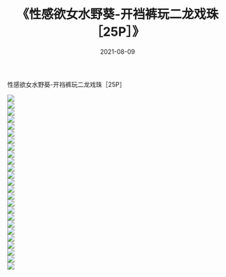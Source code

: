 ﻿---
layout: post
title:  《性感欲女水野葵-开裆裤玩二龙戏珠［25P］》
date:   2021-08-09
img: http://imgx.orgx.ga/漏D/2021/性感欲女水野葵-开裆裤玩二龙戏珠［25P］/000.jpg
categories: [美女, 清纯, 唯美]
---

性感欲女水野葵-开裆裤玩二龙戏珠［25P］

  ![](http://imgx.orgx.ga/漏D/2021/性感欲女水野葵-开裆裤玩二龙戏珠［25P］/001.jpg) <br> ![](http://imgx.orgx.ga/漏D/2021/性感欲女水野葵-开裆裤玩二龙戏珠［25P］/002.jpg) <br> ![](http://imgx.orgx.ga/漏D/2021/性感欲女水野葵-开裆裤玩二龙戏珠［25P］/003.jpg) <br> ![](http://imgx.orgx.ga/漏D/2021/性感欲女水野葵-开裆裤玩二龙戏珠［25P］/004.jpg) <br> ![](http://imgx.orgx.ga/漏D/2021/性感欲女水野葵-开裆裤玩二龙戏珠［25P］/005.jpg) <br> ![](http://imgx.orgx.ga/漏D/2021/性感欲女水野葵-开裆裤玩二龙戏珠［25P］/006.jpg) <br> ![](http://imgx.orgx.ga/漏D/2021/性感欲女水野葵-开裆裤玩二龙戏珠［25P］/007.jpg) <br> ![](http://imgx.orgx.ga/漏D/2021/性感欲女水野葵-开裆裤玩二龙戏珠［25P］/008.jpg) <br> ![](http://imgx.orgx.ga/漏D/2021/性感欲女水野葵-开裆裤玩二龙戏珠［25P］/009.jpg) <br> ![](http://imgx.orgx.ga/漏D/2021/性感欲女水野葵-开裆裤玩二龙戏珠［25P］/010.jpg) <br> ![](http://imgx.orgx.ga/漏D/2021/性感欲女水野葵-开裆裤玩二龙戏珠［25P］/011.jpg) <br> ![](http://imgx.orgx.ga/漏D/2021/性感欲女水野葵-开裆裤玩二龙戏珠［25P］/012.jpg) <br> ![](http://imgx.orgx.ga/漏D/2021/性感欲女水野葵-开裆裤玩二龙戏珠［25P］/013.jpg) <br> ![](http://imgx.orgx.ga/漏D/2021/性感欲女水野葵-开裆裤玩二龙戏珠［25P］/014.jpg) <br> ![](http://imgx.orgx.ga/漏D/2021/性感欲女水野葵-开裆裤玩二龙戏珠［25P］/015.jpg) <br> ![](http://imgx.orgx.ga/漏D/2021/性感欲女水野葵-开裆裤玩二龙戏珠［25P］/016.jpg) <br> ![](http://imgx.orgx.ga/漏D/2021/性感欲女水野葵-开裆裤玩二龙戏珠［25P］/017.jpg) <br> ![](http://imgx.orgx.ga/漏D/2021/性感欲女水野葵-开裆裤玩二龙戏珠［25P］/018.jpg) <br> ![](http://imgx.orgx.ga/漏D/2021/性感欲女水野葵-开裆裤玩二龙戏珠［25P］/019.jpg) <br> ![](http://imgx.orgx.ga/漏D/2021/性感欲女水野葵-开裆裤玩二龙戏珠［25P］/020.jpg) <br> ![](http://imgx.orgx.ga/漏D/2021/性感欲女水野葵-开裆裤玩二龙戏珠［25P］/021.jpg) <br> ![](http://imgx.orgx.ga/漏D/2021/性感欲女水野葵-开裆裤玩二龙戏珠［25P］/022.jpg) <br> ![](http://imgx.orgx.ga/漏D/2021/性感欲女水野葵-开裆裤玩二龙戏珠［25P］/023.jpg) <br> ![](http://imgx.orgx.ga/漏D/2021/性感欲女水野葵-开裆裤玩二龙戏珠［25P］/024.jpg) <br> ![](http://imgx.orgx.ga/漏D/2021/性感欲女水野葵-开裆裤玩二龙戏珠［25P］/025.jpg) <br>